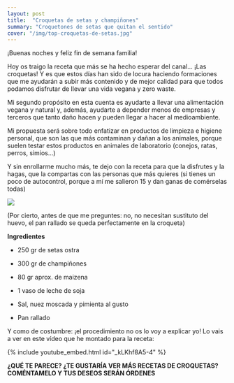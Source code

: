 ```yaml
---
layout: post
title:  "Croquetas de setas y champiñones"
summary: "Croquetones de setas que quitan el sentido"
cover: "/img/top-croquetas-de-setas.jpg"
---
```


¡Buenas noches y feliz fin de semana familia!

Hoy os traigo la receta que más se ha hecho esperar del canal... ¡Las croquetas! Y es que estos días han sido de locura haciendo formaciones que me ayudarán a subir más contenido y de mejor calidad para que todos podamos disfrutar de llevar una vida vegana y zero waste.


Mi segundo propósito en esta cuenta es ayudarte a llevar una alimentación vegana y natural y, además, ayudarte a depender menos de empresas y terceros que tanto daño hacen y pueden llegar a hacer al medioambiente. 


Mi propuesta será sobre todo enfatizar en productos de limpieza e higiene personal, que son las que más contaminan y dañan a los animales, porque suelen testar estos productos en animales de laboratorio (conejos, ratas, perros, simios...)


Y sin enrollarme mucho más, te dejo con la receta para que la disfrutes y la hagas, que la compartas con las personas que más quieres (si tienes un poco de autocontrol, porque a mí me salieron 15 y dan ganas de comérselas todas)



![](/img/croquetas-de-setas.jpg)





(Por cierto, antes de que me preguntes: no, no necesitan sustituto del huevo, el pan rallado se queda perfectamente en la croqueta)



**Ingredientes**

- 250 gr de setas ostra


- 300 gr de champiñones


- 80 gr aprox. de maizena


- 1 vaso de leche de soja


- Sal, nuez moscada y pimienta al gusto


- Pan rallado 




Y como de costumbre: ¡el procedimiento no os lo voy a explicar yo! Lo vais a ver en este vídeo que he montado para la receta:


{% include youtube_embed.html id="_kLKhf8A5-4" %}



**¿QUÉ TE PARECE? ¿TE GUSTARÍA VER MÁS RECETAS DE CROQUETAS?  COMÉNTAMELO Y TUS DESEOS SERÁN ÓRDENES**
